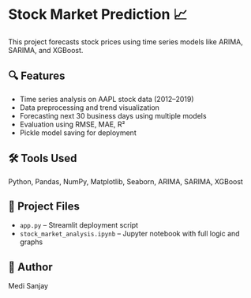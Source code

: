 # Stock Market Prediction 📈

This project forecasts stock prices using time series models like ARIMA, SARIMA, and XGBoost.

## 🔍 Features
- Time series analysis on AAPL stock data (2012–2019)
- Data preprocessing and trend visualization
- Forecasting next 30 business days using multiple models
- Evaluation using RMSE, MAE, R²
- Pickle model saving for deployment

## 🛠 Tools Used
Python, Pandas, NumPy, Matplotlib, Seaborn, ARIMA, SARIMA, XGBoost

## 📂 Project Files
- `app.py` – Streamlit deployment script
- `stock_market_analysis.ipynb` – Jupyter notebook with full logic and graphs

## 👤 Author
Medi Sanjay
